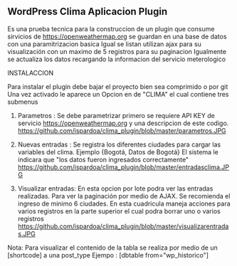 
## WordPress Clima  Aplicacion Plugin

Es una prueba tecnica para la construccion de un plugin que consume sirvicios de 
https://openweathermap.org se guardan en una base de datos con una paramitrizacion basica
Igual se listan utilizan ajax para su visualización con un maximo de 5 registros para su paginacion
Igualmente se actualiza los datos recargando la informacion del servicio meterologico

INSTALACCION

Para instalar el plugin debe bajar el proyecto bien sea comprimido o por git
Una vez activado le aparece un Opcion en de "CLIMA" el cual contiene tres submenus

1. Parametros : Se debe parametrizar primero se requiere API KEY de servicio https://openweathermap.org
   y una descripcion de este codigo.
    https://github.com/ispardoa/clima_plugin/blob/master/parametros.JPG
    
2. Nuevas entradas : Se registra los diferentes ciudades para cargar las variables del clima.
   Ejemplo {Bogotá, Datos de Bogotá} El sistema le indicara que "los datos fueron ingresados correctamente"
   https://github.com/ispardoa/clima_plugin/blob/master/entradasclima.JPG
      
3. Visualizar entradas: En esta opcion por lote podra ver las entradas realizadas. Para ver la paginación por
   medio de  AJAX. Se recomienda el ingreso de minimo 6 ciudades. 
   En esta cuadricula maneja acciones para varios registros en la parte superior el cual podra 
   borrar uno o varios registros
   https://github.com/ispardoa/clima_plugin/blob/master/visualizarentradas.JPG
   
Nota: Para visualizar el contenido de la tabla se realiza por medio de un [shortcode] a una post_type 
Ejempo : [dbtable from="wp_historico"] 

